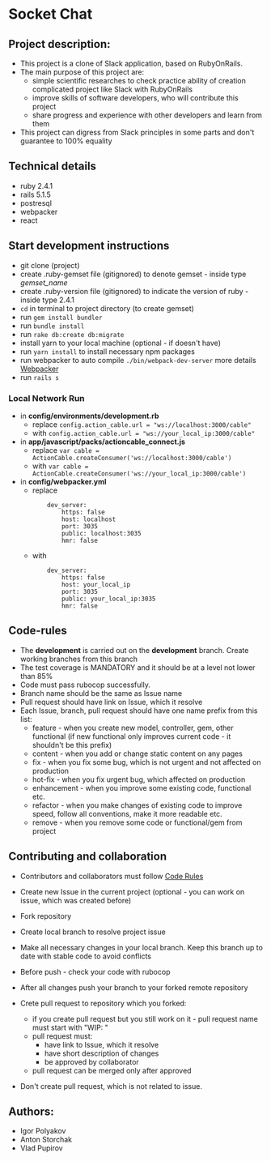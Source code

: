 # Socket Chat

## Project description:
- This project is a clone of Slack application, based on RubyOnRails.
- The main purpose of this project are:
    - simple scientific researches to check practice ability of creation complicated project like Slack with RubyOnRails
    - improve skills of software developers, who will contribute this project
    - share progress and experience with other developers and learn from them
- This project can digress from Slack principles in some parts and don't guarantee to 100% equality

## Technical details

- ruby 2.4.1
- rails 5.1.5
- postresql
- webpacker
- react

## Start development instructions

- git clone (project)
- create .ruby-gemset file (gitignored) to denote gemset - inside type *gemset_name*
- create .ruby-version file (gitignored) to indicate the version of ruby - inside type 2.4.1
- ```cd``` in terminal to project directory (to create gemset)
- run ```gem install bundler```
- run ```bundle install```
- run ```rake db:create db:migrate```
- install yarn to your local machine (optional - if doesn't have)
- run ```yarn install``` to install necessary npm packages
- run webpacker to auto compile ```./bin/webpack-dev-server``` more details [Webpacker](https://github.com/rails/webpacker)
- run ```rails s``` 

### Local Network Run
- in **config/environments/development.rb**
    - replace ```config.action_cable.url = "ws://localhost:3000/cable"```
    - with ```config.action_cable.url = "ws://your_local_ip:3000/cable"```
- in **app/javascript/packs/actioncable_connect.js**
    - replace ```var cable = ActionCable.createConsumer('ws://localhost:3000/cable')```
    - with ```var cable = ActionCable.createConsumer('ws://your_local_ip:3000/cable')```
- in **config/webpacker.yml**
    - replace 
        ```
            dev_server:
                https: false
                host: localhost
                port: 3035
                public: localhost:3035
                hmr: false        
        ```
    - with
        ```
            dev_server:
                https: false
                host: your_local_ip
                port: 3035
                public: your_local_ip:3035
                hmr: false            
        ```

## Code-rules

- The **development** is carried out on the **development** branch. Create working branches from this branch
- The test coverage is MANDATORY and it should be at a level not lower than 85%
- Code must pass rubocop successfully.
- Branch name should be the same as Issue name
- Pull request should have link on Issue, which it resolve
- Each Issue, branch, pull request should have one name prefix from this list:
    - feature - when you create new model, controller, gem, other functional (if new functional only improves current code - it shouldn't be this prefix)
    - content - when you add or change static content on any pages 
    - fix - when you fix some bug, which is not urgent and not affected on production
    - hot-fix - when you fix urgent bug, which affected on production
    - enhancement - when you improve some existing code, functional etc.
    - refactor - when you make changes of existing code to improve speed, follow all conventions, make it more readable etc.
    - remove - when you remove some code or functional/gem from project

## Contributing and collaboration

- Contributors and collaborators must follow [Code Rules](#code-rules)

- Create new Issue in the current project (optional - you can work on issue, which was created before)
- Fork repository
- Create local branch to resolve project issue
- Make all necessary changes in your local branch. Keep this branch up to date with stable code to avoid conflicts
- Before push - check your code with rubocop
- After all changes push your branch to your forked remote repository
- Crete pull request to repository which you forked:
    - if you create pull request but you still work on it - pull request name must start with "WIP: "
    - pull request must:
        - have link to Issue, which it resolve
        - have short description of changes
        - be approved by collaborator
    - pull request can be merged only after approved
- Don't create pull request, which is not related to issue.
    
## Authors:
- Igor Polyakov
- Anton Storchak
- Vlad Pupirov
   